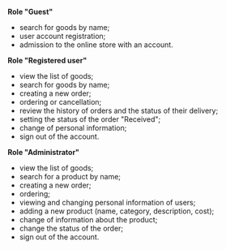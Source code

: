 **Role "Guest"** 

- search for goods by name; 
- user account registration; 
- admission to the online store with an account.

**Role "Registered user"** 

- view the list of goods; 
- search for goods by name; 
- creating a new order; 
- ordering or cancellation; 
- review the history of orders and the status of their delivery; 
- setting the status of the order "Received"; 
- change of personal information; 
- sign out of the account.

**Role "Administrator"** 

- view the list of goods; 
- search for a product by name; 
- creating a new order; 
- ordering; 
- viewing and changing personal information of users; 
- adding a new product (name, category, description, cost); 
- change of information about the product; 
- change the status of the order; 
- sign out of the account.
